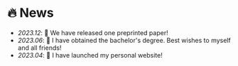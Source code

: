 # 🔥 News
- *2023.12*: 📢 We have released one preprinted paper!
- *2023.06*: 🎉 I have obtained the bachelor's degree. Best wishes to myself and all friends!
- *2023.04*: 🎉 I have launched my personal website!
